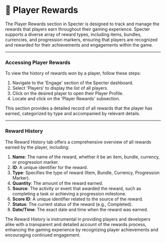 # 🤴 Player Rewards

The Player Rewards section in Specter is designed to track and manage the rewards that players earn throughout their gaming experience. Specter supports a diverse array of reward types, including items, bundles, currencies, and progression markers, ensuring that players are recognized and rewarded for their achievements and engagements within the game.

***

### Accessing Player Rewards

To view the history of rewards won by a player, follow these steps:

1. Navigate to the 'Engage' section of the Specter dashboard.
2. Select 'Players' to display the list of all players.
3. Click on the desired player to open their Player Profile.
4. Locate and click on the 'Player Rewards' subsection.

This section provides a detailed record of all rewards that the player has earned, categorized by type and accompanied by relevant details.

***

### Reward History

The Reward History tab offers a comprehensive overview of all rewards earned by the player, including:

1. **Name**: The name of the reward, whether it be an item, bundle, currency, or progression marker.
2. **ID**: A unique identifier for the reward.
3. **Type**: Specifies the type of reward (Item, Bundle, Currency, Progression Marker).
4. **Quantity**: The amount of the reward earned.
5. **Source**: The activity or event that awarded the reward, such as completing a task or achieving a progression milestone.
6. **Score ID**: A unique identifier related to the source of the reward.
7. **Status**: The current status of the reward (e.g., Completed).
8. **Date/Time**: The exact date and time when the reward was earned.

The Reward History is instrumental in providing players and developers alike with a transparent and detailed account of the rewards process, enhancing the gaming experience by recognizing player achievements and encouraging continued engagement.
